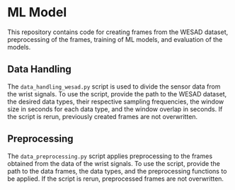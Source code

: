 # ML Model
This repository contains code for creating frames from the WESAD dataset, preprocessing of the frames, training of ML models, and evaluation of the models.

## Data Handling
The `data_handling_wesad.py` script is used to divide the sensor data from the wrist signals. To use the script, provide the path to the WESAD dataset, the desired data types, their respective sampling frequencies, the window size in seconds for each data type, and the window overlap in seconds. If the script is rerun, previously created frames are not overwritten.

## Preprocessing
The `data_preprocessing.py` script applies preprocessing to the frames obtained from the data of the wrist signals. To use the script, provide the path to the data frames, the data types, and the preprocessing functions to be applied. If the script is rerun, preprocessed frames are not overwritten.
